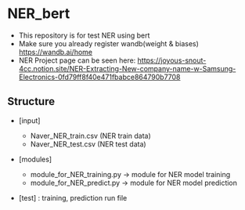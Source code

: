 # NER_bert
- This repository is for test NER using bert
- Make sure you already register wandb(weight & biases) https://wandb.ai/home 
- NER Project page can be seen here: https://joyous-snout-4cc.notion.site/NER-Extracting-New-company-name-w-Samsung-Electronics-0fd79ff8f40e471fbabce864790b7708
## Structure
- [input]
  - Naver_NER_train.csv (NER train data)
  - Naver_NER_test.csv (NER test data)

- [modules]
  - module_for_NER_training.py -> module for NER model training
  - module_for_NER_predict.py -> module for NER model prediction
 
- [test] : training, prediction run file
